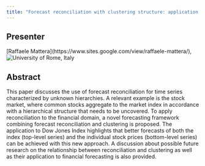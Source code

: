 ```yaml
---
title: "Forecast reconciliation with clustering structure: application to stock prices"
---
```


## Presenter

<div class = "figure">
[Raffaele Mattera](https://www.sites.google.com/view/raffaele-mattera/), University of Rome, Italy
<img src="/img/mattera.png" style="float:left;width=200px;height=200px">
</div>

## Abstract

This paper discusses the use of forecast reconciliation for time series characterized by unknown hierarchies. A relevant example is the stock market, where common stocks aggregate to the market index in accordance with a hierarchical structure that needs to be uncovered. To apply reconciliation to the financial domain, a novel forecasting framework combining forecast reconciliation and clustering is proposed. The application to Dow Jones Index highlights that better forecasts of both the index (top-level series) and the individual stock prices (bottom-level series) can be achieved with this new approach. A discussion about possible future research on the relationship between reconciliation and clustering as well as their application to financial forecasting is also provided.
